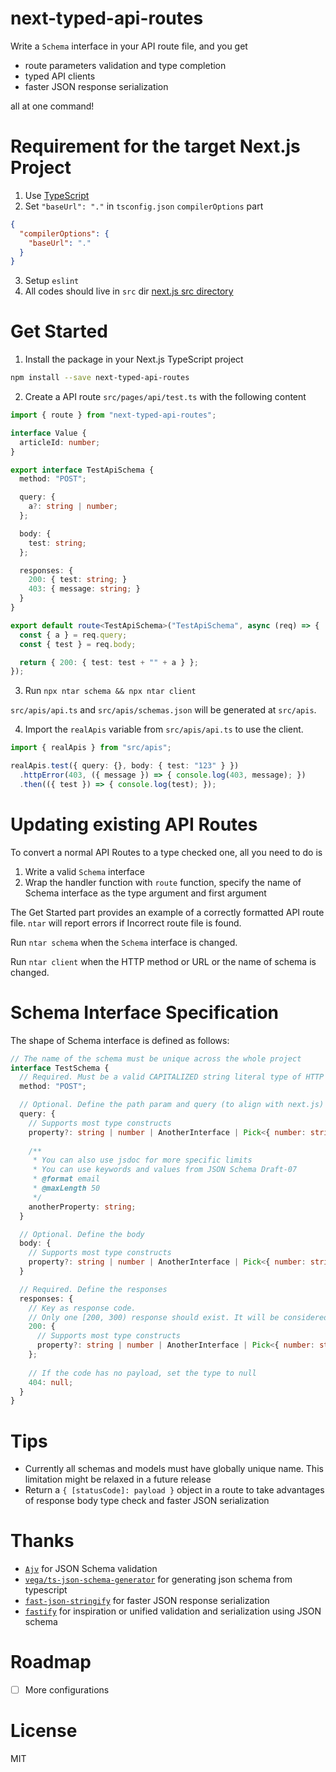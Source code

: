 # next-typed-api-routes

Write a `Schema` interface in your API route file, and you get

- route parameters validation and type completion
- typed API clients
- faster JSON response serialization

all at one command!

# Requirement for the target Next.js Project

1. Use [TypeScript](https://nextjs.org/docs/basic-features/typescript)
2. Set `"baseUrl": "."` in `tsconfig.json` `compilerOptions` part

```json
{
  "compilerOptions": {
    "baseUrl": "."
  }
}
```
3. Setup `eslint`
4. All codes should live in `src` dir [next.js src directory](https://nextjs.org/docs/advanced-features/src-directory)

# Get Started

1. Install the package in your Next.js TypeScript project

```bash
npm install --save next-typed-api-routes
```

2. Create a API route `src/pages/api/test.ts` with the following content

```ts
import { route } from "next-typed-api-routes";

interface Value {
  articleId: number;
}

export interface TestApiSchema {
  method: "POST";

  query: {
    a?: string | number;
  };

  body: {
    test: string;
  };

  responses: {
    200: { test: string; }
    403: { message: string; }
  }
}

export default route<TestApiSchema>("TestApiSchema", async (req) => {
  const { a } = req.query;
  const { test } = req.body;

  return { 200: { test: test + "" + a } };
});
```

3. Run `npx ntar schema && npx ntar client`

`src/apis/api.ts` and `src/apis/schemas.json` will be generated at `src/apis`.

4. Import the `realApis` variable from `src/apis/api.ts` to use the client.

```ts
import { realApis } from "src/apis";

realApis.test({ query: {}, body: { test: "123" } })
  .httpError(403, ({ message }) => { console.log(403, message); })
  .then(({ test }) => { console.log(test); });
```

# Updating existing API Routes

To convert a normal API Routes to a type checked one, all you need to do is

1. Write a valid `Schema` interface
2. Wrap the handler function with `route` function, specify the name of Schema interface as the type argument and first argument

The Get Started part provides an example of a correctly formatted API route file. `ntar` will report errors if Incorrect route file is found.

Run `ntar schema` when the `Schema` interface is changed.

Run `ntar client` when the HTTP method or URL or the name of schema is changed.

# Schema Interface Specification

The shape of Schema interface is defined as follows:

```ts
// The name of the schema must be unique across the whole project
interface TestSchema {
  // Required. Must be a valid CAPITALIZED string literal type of HTTP method (GET, POST, PATCH)
  method: "POST";

  // Optional. Define the path param and query (to align with next.js)
  query: {
    // Supports most type constructs
    property?: string | number | AnotherInterface | Pick<{ number: string }, "number">;
    
    /**
     * You can also use jsdoc for more specific limits
     * You can use keywords and values from JSON Schema Draft-07
     * @format email
     * @maxLength 50
     */
    anotherProperty: string;
  }

  // Optional. Define the body
  body: {
    // Supports most type constructs
    property?: string | number | AnotherInterface | Pick<{ number: string }, "number">;
  } 

  // Required. Define the responses
  responses: {
    // Key as response code. 
    // Only one [200, 300) response should exist. It will be considered by clients as the success response
    200: {
      // Supports most type constructs
      property?: string | number | AnotherInterface | Pick<{ number: string }, "number">;
    };
    
    // If the code has no payload, set the type to null
    404: null;
  }
}
```

# Tips

- Currently all schemas and models must have globally unique name. This limitation might be relaxed in a future release
- Return a `{ [statusCode]: payload }` object in a route to take advantages of response body type check and faster JSON serialization

# Thanks

- [`Ajv`](https://ajv.js.org/) for JSON Schema validation
- [`vega/ts-json-schema-generator`](https://github.com/vega/ts-json-schema-generator) for generating json schema from typescript
- [`fast-json-stringify`](https://github.com/fastify/fast-json-stringify) for faster JSON response serialization
- [`fastify`](https://github.com/fastify/fastify) for inspiration or unified validation and serialization using JSON schema

# Roadmap

- [ ] More configurations

# License

MIT

